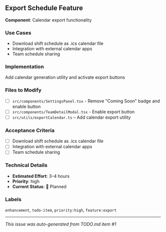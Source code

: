 ## Export Schedule Feature

**Component**: Calendar export functionality

### Use Cases
- Download shift schedule as .ics calendar file
- Integration with external calendar apps
- Team schedule sharing

### Implementation
Add calendar generation utility and activate export buttons

### Files to Modify
- [ ] `src/components/SettingsPanel.tsx` - Remove "Coming Soon" badge and enable button
- [ ] `src/components/TeamDetailModal.tsx` - Enable export button
- [ ] `src/utils/exportCalendar.ts` – Add calendar export utility

### Acceptance Criteria
- [ ] Download shift schedule as .ics calendar file
- [ ] Integration with external calendar apps
- [ ] Team schedule sharing

### Technical Details
- **Estimated Effort**: 3–4 hours
- **Priority**: high
- **Current Status**: 🔲 Planned

### Labels
`enhancement`, `todo-item`, `priority:high`, `feature:export`

---
*This issue was auto-generated from TODO.md item #1*
